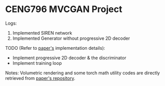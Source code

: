 # CENG796 MVCGAN Project

Logs:
1. Implemented SIREN network
2. Implemented Generator without progressive 2D decoder

TODO (Refer to [paper's](https://arxiv.org/pdf/2204.06307.pdf) implementation details):
* Implement progressive 2D decoder & the discriminator
* Implement training loop

Notes:
Volumetric rendering and some torch math utility codes are directly retrieved from [paper's repository](https://github.com/Xuanmeng-Zhang/MVCGAN).
